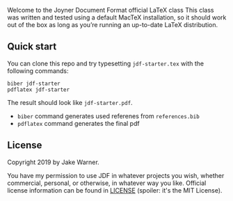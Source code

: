 Welcome to the Joyner Document Format official LaTeX class
This class was written and tested using a default MacTeX installation,
so it should work out of the box
as long as you’re running an up-to-date LaTeX distribution.

## Quick start

You can clone this repo and try typesetting `jdf-starter.tex`
with the following commands:

    biber jdf-starter
    pdflatex jdf-starter

The result should look like `jdf-starter.pdf`.
* `biber` command generates used referenes from `references.bib` 
* `pdflatex` command generates the final pdf 

## License

Copyright 2019 by Jake Warner.

You have my permission to use JDF in whatever projects you wish,
whether commercial, personal, or otherwise, in whatever way you like.
Official license information can be found in [LICENSE](LICENSE)
(spoiler: it's the MIT License).
